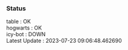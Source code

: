 ### Status


table : OK  
hogwarts : OK  
icy-bot : DOWN  
Latest Update : 2023-07-23 09:06:48.462690
